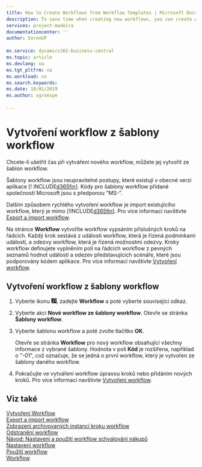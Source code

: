```yaml
---
title: How to Create Workflows from Workflow Templates | Microsoft Docs
description: To save time when creating new workflows, you can create workflows from workflow templates.
services: project-madeira
documentationcenter: ''
author: SorenGP

ms.service: dynamics365-business-central
ms.topic: article
ms.devlang: na
ms.tgt_pltfrm: na
ms.workload: na
ms.search.keywords:
ms.date: 10/01/2019
ms.author: sgroespe

---
```

# Vytvoření workflow z šablony workflow
Chcete-li ušetřit čas při vytváření nového workflow, můžete jej vytvořit ze šablon workflow.

Šablony workflow jsou neupravitelné postupy, které existují v obecné verzi aplikace [! INCLUDE[d365fin](includes/d365fin_md.md)]. Kódy pro šablony workflow přidané společností Microsoft jsou s předponou "MS-".

Dalším způsobem rychlého vytvoření workflow je import existujícího workflow, který je mimo [!INCLUDE[d365fin](includes/d365fin_md.md)]. Pro více informací navštivte [Export a import workflow](across-how-to-export-and-import-workflows.md).

Na stránce **Workflow** vytvoříte workflow vypsáním příslušných kroků na řádcích. Každý krok sestává z události workflow, která je řízená podmínkami událostí, a odezvy workflow, která je řízená možnostmi odezvy. Kroky workflow definujete vyplněním polí na řádcích workflow z pevných seznamů hodnot událostí a odezev představujících scénáře, které jsou podporovány kódem aplikace. Pro více informací navštivte [Vytvoření workflow](across-how-to-create-workflows.md).

## Vytvoření workflow z šablony workflow
1. Vyberte ikonu ![Žárovky, která otevře funkci Řeknete mi](media/ui-search/search_small.png "Řeknete mi, co chcete dělat"), zadejte **Workflow** a poté vyberte související odkaz.
2. Vyberte akci **Nové workflow ze šablony workflow**. Otevře se stránka **Šablony workflow**.
3. Vyberte šablonu workflow a poté zvolte tlačítko **OK**.

   Otevře se stránka **Workflow** pro nový workflow obsahující všechny informace z vybrané šablony. Hodnota v poli **Kód** je rozšířena, například o "-01", což označuje, že se jedná o první workflow, který je vytvořen ze šablony daného workflow.
4. Pokračujte ve vytváření workflow úpravou kroků nebo přidáním nových kroků. Pro více informací navštivte [Vytvoření workflow](across-how-to-create-workflows.md).

## Viz také
[Vytvoření Workflow](across-how-to-create-workflows.md)  
[Export a import workflow](across-how-to-export-and-import-workflows.md)  
[Zobrazení archivovaných instancí kroku workflow](across-how-to-view-archived-workflow-step-instances.md)  
[Odstranění workflow](across-how-to-delete-workflows.md)  
[Návod: Nastavení a použití workflow schvalování nákupů](walkthrough-setting-up-and-using-a-purchase-approval-workflow.md)  
[Nastavení workflow](across-set-up-workflows.md)  
[Použití workflow](across-use-workflows.md)  
[Workflow](across-workflow.md)
